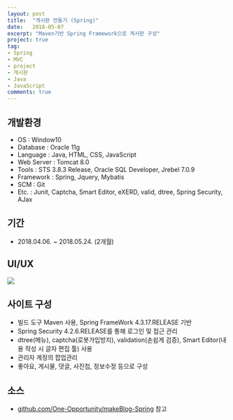 ```yaml
---
layout: post
title:  "게시판 만들기 (Spring)"
date:   2018-05-07
excerpt: "Maven기반 Spring Framework으로 게시판 구성"
project: true
tag:
- Spring
- MVC
- project
- 게시판
- Java
- JavaScript
comments: true
---
```


## 개발환경
* OS : Window10
* Database : Oracle 11g
* Language : Java, HTML, CSS, JavaScript
* Web Server : Tomcat 8.0
* Tools : STS 3.8.3 Release, Oracle SQL Developer, Jrebel 7.0.9
* Framework : Spring, Jquery, Mybatis
* SCM : Git
* Etc. : Junit, Captcha, Smart Editor, eXERD, valid, dtree, Spring Security, AJax

## 기간
* 2018.04.06. ~ 2018.05.24. (2개월)

## UI/UX
<img src="https://one-opportunity.github.io/assets/img/login.png"/>

## 사이트 구성
* 빌드 도구 Maven 사용, Spring FrameWork 4.3.17.RELEASE 기반
* Spring Security 4.2.6.RELEASE를 통해 로그인 및  접근 관리
* dtree(메뉴), captcha(로봇가입방지), validation(손쉽게 검증), Smart Editor(내용 작성 시 글자 편집 툴) 사용
* 관리자 계정의 팝업관리
* 좋아요, 게시물, 댓글, 사진첩, 정보수정 등으로 구성

## 소스
* <a href="https://github.com/One-Opportunity/makeBlog-Spring" target="_blank">github.com/One-Opportunity/makeBlog-Spring</a> 참고
